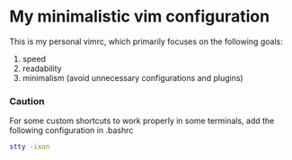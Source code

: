 # My minimalistic vim configuration

This is my personal vimrc, which primarily focuses on the following goals:

1. speed
2. readability
3. minimalism (avoid unnecessary configurations and plugins)

### Caution

For some custom shortcuts to work properly in some terminals, add the following configuration in .bashrc

```bash
stty -ixon
```

